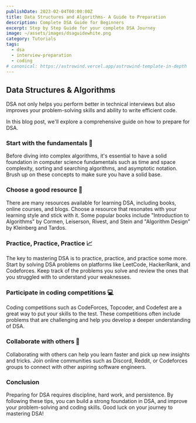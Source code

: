 ```yaml
---
publishDate: 2023-02-04T00:00:00Z
title: Data Structures and Algorithms- A Guide to Preparation
description: Complete DSA Guide for Beginners
excerpt: Step by Step Guide for your complete DSA Journey
image: ~/assets/images/dsaguidewhite.png
category: Tutorials
tags:
  - dsa
  - interview-preparation
  - coding
# canonical: https://astrowind.vercel.app/astrowind-template-in-depth
---
```


## Data Structures & Algorithms

DSA not only helps you perform better in technical interviews but also improves your problem-solving skills and ability to write efficient code. 

In this blog post, we'll explore a comprehensive guide on how to prepare for DSA.

### **Start with the fundamentals** 🚀
Before diving into complex algorithms, it's essential to have a solid foundation in computer science fundamentals such as time and space complexity, sorting and searching algorithms, and asymptotic notation. Brush up on these concepts to make sure you have a solid base.

### **Choose a good resource** 🎯
There are many resources available for learning DSA, including books, online courses, and blogs. Choose a resource that resonates with your learning style and stick with it. Some popular books include "Introduction to Algorithms" by Cormen, Leiserson, Rivest, and Stein and "Algorithm Design" by Kleinberg and Tardos. 

### **Practice, Practice, Practice** 📈
The key to mastering DSA is to practice, practice, and practice some more. Start by solving DSA problems on platforms like LeetCode, HackerRank, and Codeforces. Keep track of the problems you solve and review the ones that you struggled with to understand your weaknesses.

### **Participate in coding competitions** 💻
Coding competitions such as CodeForces, Topcoder, and Codefest are a great way to put your skills to the test. These competitions often include problems that are challenging and help you develop a deeper understanding of DSA.

### **Collaborate with others** 👥
Collaborating with others can help you learn faster and pick up new insights and tricks. Join online communities such as Discord, Reddit, or Codeforces groups to connect with other aspiring software engineers.

### **Conclusion**

Preparing for DSA requires discipline, hard work, and persistence. By following these tips, you can build a strong foundation in DSA, and improve your problem-solving and coding skills. Good luck on your journey to mastering DSA!